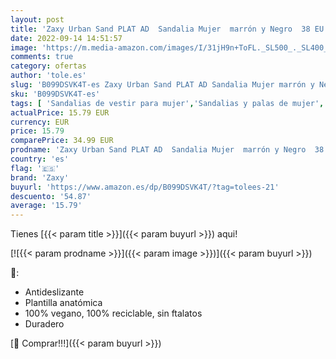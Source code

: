 ```yaml
---
layout: post
title: 'Zaxy Urban Sand PLAT AD  Sandalia Mujer  marrón y Negro  38 EU'
date: 2022-09-14 14:51:57
image: 'https://m.media-amazon.com/images/I/31jH9n+ToFL._SL500_._SL400_.jpg'
comments: true
category: ofertas
author: 'tole.es'
slug: 'B099DSVK4T-es Zaxy Urban Sand PLAT AD Sandalia Mujer marrón y Negro 38 EU'
sku: 'B099DSVK4T-es'
tags: [ 'Sandalias de vestir para mujer','Sandalias y palas de mujer','Zapatos','Zapatos para mujer','Zapatos y complementos','sandalia','zaxy','🇪🇸', ]
actualPrice: 15.79 EUR
currency: EUR
price: 15.79
comparePrice: 34.99 EUR
prodname: 'Zaxy Urban Sand PLAT AD  Sandalia Mujer  marrón y Negro  38 EU'
country: 'es'
flag: '🇪🇸'
brand: 'Zaxy'
buyurl: 'https://www.amazon.es/dp/B099DSVK4T/?tag=tolees-21'
descuento: '54.87'
average: '15.79'
---
```


Tienes [{{< param title >}}]({{< param buyurl >}}) aqui!

[![{{< param prodname >}}]({{< param image >}})]({{< param buyurl >}})

🔎:

- Antideslizante
- Plantilla anatómica
- 100% vegano, 100% reciclable, sin ftalatos
- Duradero

[🛒 Comprar!!!]({{< param buyurl >}})
